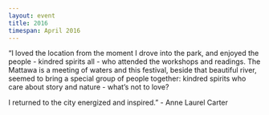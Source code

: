 ```yaml
---
layout: event
title: 2016
timespan: April 2016
---
```


“I loved the location from the moment I drove into the park, and enjoyed the people - kindred spirits all - who attended the workshops and readings. The Mattawa is a meeting of waters and this festival, beside that beautiful river, seemed to bring a special group of people together: kindred spirits who care about story and nature - what’s not to love? 

I returned to the city energized and inspired.” - Anne Laurel Carter  